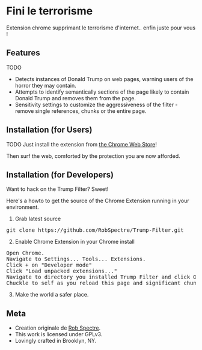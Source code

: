 Fini le terrorisme
================================
Extension chrome supprimant le terrorisme d'internet.. enfin juste pour vous !

Features
--------------------------
TODO
* Detects instances of Donald Trump on web pages, warning users of the horror they may contain.
* Attempts to identify semantically sections of the page likely to contain Donald Trump and removes them from the page.
* Sensitivity settings to customize the aggressiveness of the filter - remove single references, chunks or the entire page.


Installation (for Users)
--------------------------
TODO 
Just install the extension from [the Chrome Web
Store](https://chrome.google.com/webstore/detail/lhondapiaknegjpellpodegmeonigjic)!

Then surf the web, comforted by the protection you are now afforded.


Installation (for Developers)
-------------------------
Want to hack on the Trump Filter?  Sweet!

Here's a howto to get the source of the Chrome Extension running in your environment.

1) Grab latest source
<pre>
git clone https://github.com/RobSpectre/Trump-Filter.git
</pre>

2) Enable Chrome Extension in your Chrome install
<pre>
Open Chrome.
Navigate to Settings... Tools... Extensions.
Click + on "Developer mode"
Click "Load unpacked extensions..."
Navigate to directory you installed Trump Filter and click Open.
Chuckle to self as you reload this page and significant chunks of it suddenly disappear.
</pre>

3) Make the world a safer place.


Meta
-------------------------

* Creation originale de [Rob Spectre](http://brooklynhacker.com).
* This work is licensed under GPLv3.
* Lovingly crafted in Brooklyn, NY.
